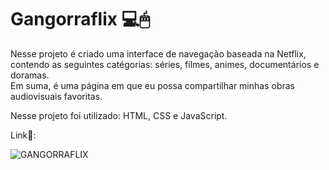 # Gangorraflix 💻🖱

Nesse projeto é criado uma interface de navegação baseada na Netflix, contendo as seguintes catégorias: séries, filmes, animes, documentários e doramas.<br>
Em suma, é uma página em que eu possa compartilhar minhas obras audiovisuais favoritas.

Nesse projeto foi utilizado: HTML, CSS e JavaScript. 

Link🔗: 

![GANGORRAFLIX](https://cdn.discordapp.com/attachments/868299459543592962/895863721296007188/01.png)
